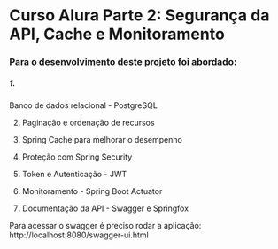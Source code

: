 # Curso Alura Parte 2: Segurança da API, Cache e Monitoramento
### Para o desenvolvimento deste projeto foi abordado:

<h5>1.</h5> Banco de dados relacional - PostgreSQL

2. Paginação e ordenação de recursos

3. Spring Cache para melhorar o desempenho

4. Proteção com Spring Security

5. Token e Autenticação - JWT

6. Monitoramento - Spring Boot Actuator

7. Documentação da API - Swagger e Springfox

Para acessar o swagger é preciso rodar a aplicação: http://localhost:8080/swagger-ui.html
